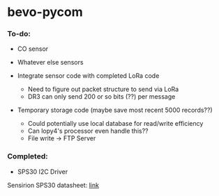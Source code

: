 # bevo-pycom

### To-do:

* CO sensor

* Whatever else sensors

* Integrate sensor code with completed LoRa code
   * Need to figure out packet structure to send via LoRa
   * DR3 can only send 200 or so bits (??) per message
   
* Temporary storage code (maybe save most recent 5000 records??)
   * Could potentially use local database for read/write efficiency
   * Can lopy4's processor even handle this??
   * File write -> FTP Server
   
### Completed:

* SPS30 I2C Driver

Sensirion SPS30 datasheet: [link](https://cdn.sparkfun.com/assets/2/d/2/a/6/Sensirion_SPS30_Particulate_Matter_Sensor_v0.9_D1__1_.pdf)
